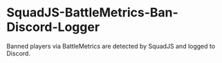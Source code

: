 # SquadJS-BattleMetrics-Ban-Discord-Logger
Banned players via BattleMetrics are detected by SquadJS and logged to Discord.
